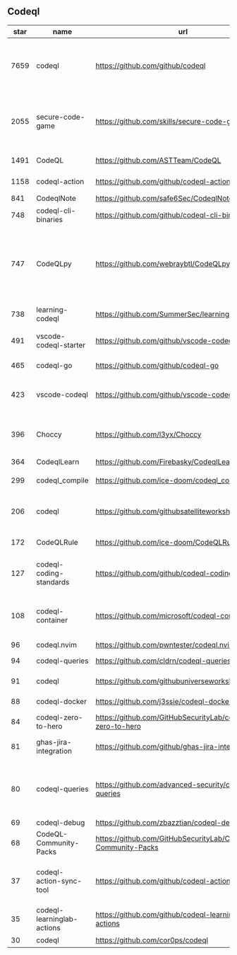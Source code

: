 ## Codeql
|star|name|url|des|
|---|---|---|---|
|7659|codeql|https://github.com/github/codeql|CodeQL: the libraries and queries that power security researchers around the world, as well as code scanning in GitHub Advanced Security|
|2055|secure-code-game|https://github.com/skills/secure-code-game|A GitHub Security Lab initiative, providing an in-repo learning experience, where learners secure intentionally vulnerable code.|
|1491|CodeQL|https://github.com/ASTTeam/CodeQL|《深入理解CodeQL》Finding vulnerabilities with CodeQL.|
|1158|codeql-action|https://github.com/github/codeql-action|Actions for running CodeQL analysis|
|841|CodeqlNote|https://github.com/safe6Sec/CodeqlNote|Codeql学习笔记|
|748|codeql-cli-binaries|https://github.com/github/codeql-cli-binaries|Binaries for the CodeQL CLI|
|747|CodeQLpy|https://github.com/webraybtl/CodeQLpy|CodeQLpy是一款基于CodeQL实现的半自动化代码审计工具，目前仅支持java语言。实现从源码反编译，数据库生成，脆弱性发现的全过程，可以辅助代码审计人员快速定位源码可能存在的漏洞。|
|738|learning-codeql|https://github.com/SummerSec/learning-codeql|CodeQL Java 全网最全的中文学习资料|
|491|vscode-codeql-starter|https://github.com/github/vscode-codeql-starter|Starter workspace to use with the CodeQL extension for Visual Studio Code.|
|465|codeql-go|https://github.com/github/codeql-go|The CodeQL extractor and libraries for Go.|
|423|vscode-codeql|https://github.com/github/vscode-codeql|An extension for Visual Studio Code that adds rich language support for CodeQL|
|396|Choccy|https://github.com/l3yx/Choccy|GitHub项目监控 && CodeQL自动扫描   (GitHub project monitoring && CodeQL automatic analysis)|
|364|CodeqlLearn|https://github.com/Firebasky/CodeqlLearn|记录学习codeql的过程|
|299|codeql_compile|https://github.com/ice-doom/codeql_compile|自动反编译闭源应用，创建codeql数据库|
|206|codeql|https://github.com/githubsatelliteworkshops/codeql|GitHub Satellite 2020 workshops on finding security vulnerabilities with CodeQL for Java/JavaScript.|
|172|CodeQLRule|https://github.com/ice-doom/CodeQLRule|个人使用CodeQL编写的一些规则|
|127|codeql-coding-standards|https://github.com/github/codeql-coding-standards|This repository contains CodeQL queries and libraries which support various Coding Standards.|
|108|codeql-container|https://github.com/microsoft/codeql-container|Prepackaged and precompiled github codeql container for rapid analysis, deployment and development.|
|96|codeql.nvim|https://github.com/pwntester/codeql.nvim|CodeQL plugin for Neovim|
|94|codeql-queries|https://github.com/cldrn/codeql-queries|My CodeQL queries collection|
|91|codeql|https://github.com/githubuniverseworkshops/codeql|CodeQL workshops for GitHub Universe|
|88|codeql-docker|https://github.com/j3ssie/codeql-docker|Ready to use docker image for CodeQL|
|84|codeql-zero-to-hero|https://github.com/GitHubSecurityLab/codeql-zero-to-hero|CodeQL zero to hero blog post series challenges|
|81|ghas-jira-integration|https://github.com/github/ghas-jira-integration|Synchronize GitHub Code Scanning alerts to Jira issues|
|80|codeql-queries|https://github.com/advanced-security/codeql-queries|[Deprecated] GitHub's Field Team's CodeQL Custom Queries, Suites, and Configurations. See GitHubSecurityLab/CodeQL-Community-Packs instead|
|69|codeql-debug|https://github.com/zbazztian/codeql-debug||
|68|CodeQL-Community-Packs|https://github.com/GitHubSecurityLab/CodeQL-Community-Packs|Collection of community-driven CodeQL query, library and extension packs|
|37|codeql-action-sync-tool|https://github.com/github/codeql-action-sync-tool|A tool for syncing the CodeQL Action from GitHub.com to GitHub Enterprise Server, including copying the CodeQL bundle.|
|35|codeql-learninglab-actions|https://github.com/github/codeql-learninglab-actions|Actions and Images for use in Learning Lab courses for CodeQL|
|30|codeql|https://github.com/cor0ps/codeql|收集规则|